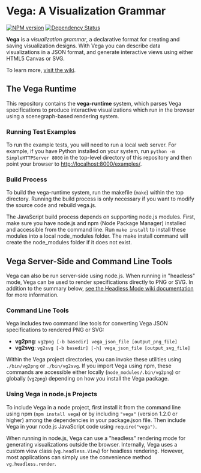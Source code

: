 Vega: A Visualization Grammar
====
[![NPM version][npm-image]][npm-url]
[![Dependency Status][david-image]][david-url]


**Vega** is a _visualization grammar_, a declarative format for creating and
saving visualization designs. With Vega you can describe data visualizations
in a JSON format, and generate interactive views using either HTML5 Canvas or
SVG.

To learn more, [visit the wiki](https://github.com/trifacta/vega/wiki).

## The Vega Runtime

This repository contains the **vega-runtime** system, which parses Vega
specifications to produce interactive visualizations which run in the
browser using a scenegraph-based rendering system.

### Running Test Examples

To run the example tests, you will need to run a local web server. For 
example, if you have Python installed on your system, run `python -m 
SimpleHTTPServer 8000` in the top-level directory of this repository and then 
point your browser to 
[http://localhost:8000/examples/](http://localhost:8000/examples/).

### Build Process

To build the vega-runtime system, run the makefile (`make`) within the top 
directory. Running the build process is only necessary if you want to modify 
the source code and rebuild vega.js.

The JavaScript build process depends on supporting node.js modules. First, 
make sure you have node.js and npm (Node Package Manager) installed and 
accessible from the command line. Run `make install` to install these modules 
into a local node_modules folder. The make install command will create the 
node_modules folder if it does not exist.

## Vega Server-Side and Command Line Tools

Vega can also be run server-side using node.js. When running in "headless"
mode, Vega can be used to render specifications directly to PNG or SVG. In
addition to the summary below, [see the Headless Mode wiki
documentation](https://github.com/trifacta/vega/wiki/Headless-Mode) for more
information.

### Command Line Tools

Vega includes two command line tools for converting Vega JSON specifications
to rendered PNG or SVG:

* __vg2png__: `vg2png [-b basedir] vega_json_file [output_png_file]`
* __vg2svg__: `vg2svg [-b basedir] [-h] vega_json_file [output_svg_file]`

Within the Vega project directories, you can invoke these utilities using
`./bin/vg2png` or `./bin/vg2svg`. If you import Vega using npm, these commands
are accessible either locally (`node_modules/.bin/vg2png`) or globally
(`vg2png`) depending on how you install the Vega package.

### Using Vega in node.js Projects

To include Vega in a node project, first install it from the command line
using npm (`npm install vega`) or by including `"vega"` (version 1.2.0 or
higher) among the dependencies in your package.json file. Then include Vega in
your node.js JavaScript code using `require("vega")`.

When running in node.js, Vega can use a "headless" rendering mode for
generating visualizations outside the browser. Internally, Vega uses a custom
view class (`vg.headless.View`) for headless rendering. However, most
applications can simply use the convenience method `vg.headless.render`.

[npm-image]: https://img.shields.io/npm/v/vega.svg
[npm-url]: https://npmjs.org/package/vega
[david-image]: http://img.shields.io/david/trifacta/vega.svg
[david-url]: https://david-dm.org/trifacta/vega
